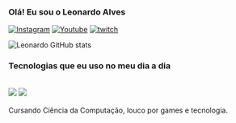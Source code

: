 ### Olá! Eu sou o Leonardo Alves

[![Instagram](https://img.shields.io/badge/Instagram-E4405F?style=for-the-badge&logo=instagram&logoColor=white)](https://www.instagram.com/ffc.leo52/)
[![Youtube](https://img.shields.io/badge/YouTube-FF0000?style=for-the-badge&logo=youtube&logoColor=white)](https://www.youtube.com/channel/UCjyJ1J05xPpOjMp1X2PYW0Q)
 [![twitch](https://img.shields.io/badge/Twitch-9146FF?style=for-the-badge&logo=twitch&logoColor=white)](https://www.twitch.tv/leozinjg52)

 ![Leonardo GitHub stats](https://github-readme-stats.vercel.app/api?username=leonardoalvesrodrigues&show_icons=true&theme=radical)

 ### Tecnologias que eu uso no meu dia a dia

 <div style="display": inline_block"><br>
 <img align="center "alt"html5" src="https://img.shields.io/badge/HTML5-E34F26?style=for-the-badge&logo=html5&logoColor=white" />
 <img align="center "alt"css3" src="https://img.shields.io/badge/CSS3-1572B6?style=for-the-badge&logo=css3&logoColor=white" />
 </div><br>
 Cursando Ciência da Computação, louco por games e tecnologia.

